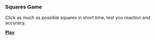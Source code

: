 ### Squares Game
Click as much as possible squares in short time, test you reaction and accuracy.

**[Play](https://radmirshkred.github.io/game-squares/)**
